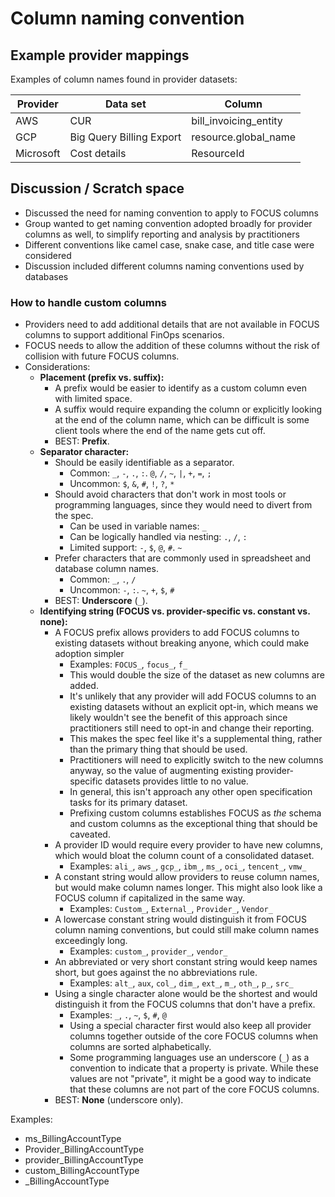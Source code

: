 # Column naming convention

## Example provider mappings

Examples of column names found in provider datasets:

| Provider  | Data set                 | Column                |
| --------- | ------------------------ | --------------------- |
| AWS       | CUR                      | bill_invoicing_entity |
| GCP       | Big Query Billing Export | resource.global_name  |
| Microsoft | Cost details             | ResourceId            |

## Discussion / Scratch space

- Discussed the need for naming convention to apply to FOCUS columns
- Group wanted to get naming convention adopted broadly for provider columns as well, to simplify reporting and analysis by practitioners
- Different conventions like camel case, snake case, and title case were considered
- Discussion included different columns naming conventions used by databases

### How to handle custom columns

- Providers need to add additional details that are not available in FOCUS columns to support additional FinOps scenarios.
- FOCUS needs to allow the addition of these columns without the risk of collision with future FOCUS columns.
- Considerations:
  - **Placement (prefix vs. suffix):**
    - A prefix would be easier to identify as a custom column even with limited space.
    - A suffix would require expanding the column or explicitly looking at the end of the column name, which can be difficult is some client tools where the end of the name gets cut off.
    - BEST: **Prefix**.
  - **Separator character:**
    - Should be easily identifiable as a separator.
      - Common: `_`, `-`, `.`, `:`. `@`, `/`, `~`, `|`, `+`, `=`, `;`
      - Uncommon: `$`, `&`, `#`, `!`, `?`, `*`
    - Should avoid characters that don't work in most tools or programming languages, since they would need to divert from the spec.
      - Can be used in variable names: `_`
      - Can be logically handled via nesting: `.`, `/`, `:`
      - Limited support: `-`, `$`, `@`, `#`. `~`
    - Prefer characters that are commonly used in spreadsheet and database column names.
      - Common: `_`, `.`, `/`
      - Uncommon: `-`, `:`. `~`, `+`, `$`, `#`
    - BEST: **Underscore** (`_`).
  - **Identifying string (FOCUS vs. provider-specific vs. constant vs. none):**
    - A FOCUS prefix allows providers to add FOCUS columns to existing datasets without breaking anyone, which could make adoption simpler
      - Examples: `FOCUS_`, `focus_`, `f_`
      - This would double the size of the dataset as new columns are added.
      - It's unlikely that any provider will add FOCUS columns to an existing datasets without an explicit opt-in, which means we likely wouldn't see the benefit of this approach since practitioners still need to opt-in and change their reporting.
      - This makes the spec feel like it's a supplemental thing, rather than the primary thing that should be used.
      - Practitioners will need to explicitly switch to the new columns anyway, so the value of augmenting existing provider-specific datasets provides little to no value.
      - In general, this isn't approach any other open specification tasks for its primary dataset.
      - Prefixing custom columns establishes FOCUS as _the_ schema and custom columns as the exceptional thing that should be caveated.
    - A provider ID would require every provider to have new columns, which would bloat the column count of a consolidated dataset.
      - Examples: `ali_`, `aws_`, `gcp_`, `ibm_`, `ms_`, `oci_`, `tencent_`, `vmw_`
    - A constant string would allow providers to reuse column names, but would make column names longer. This might also look like a FOCUS column if capitalized in the same way.
      - Examples: `Custom_`, `External_`, `Provider_`, `Vendor_`
    - A lowercase constant string would distinguish it from FOCUS column naming conventions, but could still make column names exceedingly long.
      - Examples: `custom_`, `provider_`, `vendor_`
    - An abbreviated or very short constant string would keep names short, but goes against the no abbreviations rule.
      - Examples: `alt_`, `aux`, `col_`, `dim_`, `ext_`, `m_`, `oth_`, `p_`, `src_`
    - Using a single character alone would be the shortest and would distinguish it from the FOCUS columns that don't have a prefix.
      - Examples: `_`, `.`, `~`, `$`, `#`, `@`
      - Using a special character first would also keep all provider columns together outside of the core FOCUS columns when columns are sorted alphabetically.
      - Some programming languages use an underscore (`_`) as a convention to indicate that a property is private. While these values are not "private", it might be a good way to indicate that these columns are not part of the core FOCUS columns.
    - BEST: **None** (underscore only).

Examples:

- ms_BillingAccountType
- Provider_BillingAccountType
- provider_BillingAccountType
- custom_BillingAccountType
- \_BillingAccountType
